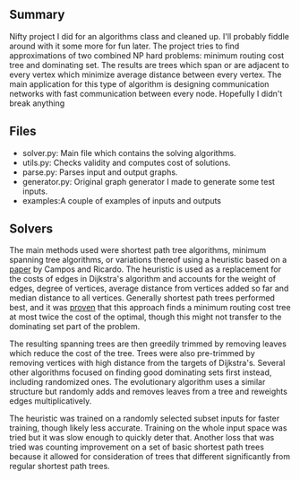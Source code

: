 ## Summary
Nifty project I did for an algorithms class and cleaned up. I'll probably fiddle around with it some more for fun later. The project tries to find approximations of two combined NP hard problems: minimum routing cost tree and dominating set. The results are trees which span or are adjacent to every vertex which minimize average distance between every vertex. The main application for this type of algorithm is designing communication networks with fast communication between every node. Hopefully I didn't break anything
## Files
- solver.py: Main file which contains the solving algorithms.
- utils.py: Checks validity and computes cost of solutions.
- parse.py: Parses input and output graphs.
- generator.py: Original graph generator I made to generate some test inputs.
- examples:A couple of examples of inputs and outputs
## Solvers
The main methods used were shortest path tree algorithms, minimum spanning tree algorithms, or variations thereof using a heuristic based on a [paper](https://doi.org/10.1016/j.comnet.2008.08.013) by Campos and Ricardo. The heuristic is used as a replacement for the costs of edges in Dijkstra's algorithm and accounts for the weight of edges, degree of vertices, average distance from vertices added so far and median distance to all vertices. Generally shortest path trees performed best, and it was [proven](https://doi.org/10.1137/0601008) that this approach finds a minimum routing cost tree at most twice the cost of the optimal, though this might not transfer to the dominating set part of the problem.

The resulting spanning trees are then greedily trimmed by removing leaves which reduce the cost of the tree. Trees were also pre-trimmed by removing vertices with high distance from the targets of Dijkstra's. Several other algorithms focused on finding good dominating sets first instead, including randomized ones. The evolutionary algorithm uses a similar structure but randomly adds and removes leaves from a tree and reweights edges multiplicatively.

The heuristic was trained on a randomly selected subset inputs for faster training, though likely less accurate. Training on the whole input space was tried but it was slow enough to quickly deter that. Another loss that was tried was counting improvement on a set of basic shortest path trees because it allowed for consideration of trees that different significantly from regular shortest path trees.


